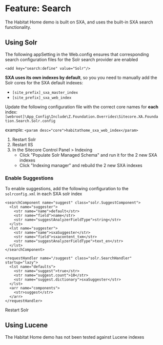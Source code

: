 # Feature: Search

The Habitat Home demo is built on SXA, and uses the built-in SXA search functionality.

## Using Solr

The following appSetting in the Web.config ensures that corresponding search configuration files for the Solr search provider are enabled

    <add key="search:define" value="Solr"/>

**SXA uses its own indexes by default**, so you you need to manually add the Solr cores for the SXA default indexes:

- `[site_prefix]_sxa_master_index`
- `[site_prefix]_sxa_web_index`

Update the following configuration file with the correct core names for **each** index:
`[webroot]\App_Config\Include\Z.Foundation.Overrides\Sitecore.XA.Foundation.Search.Solr.config`

example: `<param desc="core">habitathome_sxa_web_index</param>`

1. Restart Solr
1. Restart IIS
1. In the Sitecore Control Panel > Indexing
   - Click "Populate Solr Managed Schema" and run it for the 2 new SXA indexes
   - Click "Indexing manager" and rebuild the 2 new SXA indexes

### Enable Suggestions

To enable suggestions, add the following configuration to the `solrconfig.xml` in each SXA solr index

    <searchComponent name="suggest" class="solr.SuggestComponent">
      <lst name="suggester">
        <str name="name">default</str>
        <str name="field">name</str>
        <str name="suggestAnalyzerFieldType">string</str>
      </lst>
      <lst name="suggester">
        <str name="name">sxaSuggester</str>
        <str name="field">sxacontent_txm</str>
        <str name="suggestAnalyzerFieldType">text_en</str>
      </lst>
    </searchComponent>

    <requestHandler name="/suggest" class="solr.SearchHandler" startup="lazy">
      <lst name="defaults">
        <str name="suggest">true</str>
        <str name="suggest.count">10</str>
        <str name="suggest.dictionary">sxaSuggester</str>
      </lst>
      <arr name="components">
        <str>suggest</str>
      </arr>
    </requestHandler>

Restart Solr

## Using Lucene

The Habitat Home demo has not been tested against Lucene indexes
